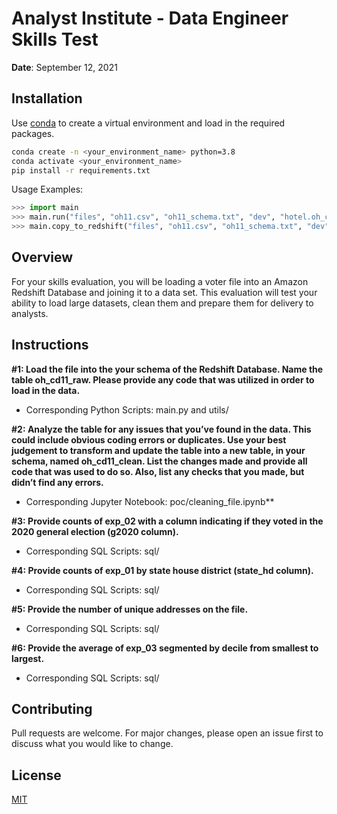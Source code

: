
# Analyst Institute - Data Engineer Skills Test

**Date**: September 12, 2021

## Installation

Use [conda](https://www.anaconda.com/products/individual) to create a virtual environment and load in the required packages.

```bash
conda create -n <your_environment_name> python=3.8
conda activate <your_environment_name>
pip install -r requirements.txt
```

Usage Examples:

```python
>>> import main
>>> main.run("files", "oh11.csv", "oh11_schema.txt", "dev", "hotel.oh_cd11_raw")
>>> main.copy_to_redshift("files", "oh11.csv", "oh11_schema.txt", "dev", "hotel.oh_cd11_raw", "s3://ai-hotel/")
```

## Overview

For your skills evaluation, you will be loading a voter file into an Amazon Redshift Database and joining it
to a data set. This evaluation will test your ability to load large datasets, clean them and prepare them
for delivery to analysts.

## Instructions

**#1: Load the file into the your schema of the Redshift Database. Name the table oh_cd11_raw. Please provide any code that was utilized in order to load in the data.**

* Corresponding Python Scripts: main.py and utils/


**#2: Analyze the table for any issues that you’ve found in the data. This could include obvious coding errors or duplicates. Use your best judgement to transform and update the table into a new table, in your schema, named oh_cd11_clean. List the changes made and provide all code that was used to do so. Also, list any checks that you made, but didn’t find any errors.**

* Corresponding Jupyter Notebook: poc/cleaning_file.ipynb**


**#3: Provide counts of exp_02 with a column indicating if they voted in the 2020 general election (g2020 column).**

* Corresponding SQL Scripts: sql/


**#4: Provide counts of exp_01 by state house district (state_hd column).**

* Corresponding SQL Scripts: sql/


**#5: Provide the number of unique addresses on the file.**

* Corresponding SQL Scripts: sql/


**#6: Provide the average of exp_03 segmented by decile from smallest to largest.**

* Corresponding SQL Scripts: sql/



## Contributing
Pull requests are welcome. For major changes, please open an issue first to discuss what you would like to change.

## License
[MIT](https://github.com/UC-Berkeley-I-School/Project2_Bi_McCleary_Iwamizu/LICENSE)
